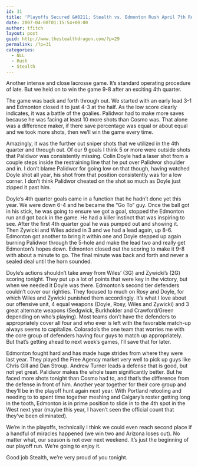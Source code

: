 ```yaml
---
id: 31
title: 'Playoffs Secured &#8211; Stealth vs. Edmonton Rush April 7th Review'
date: 2007-04-08T01:15:54+00:00
author: tfitch
layout: post
guid: http://www.thestealthdragon.com/?p=29
permalink: /?p=31
categories:
  - NLL
  - Rush
  - Stealth
---
```

Another intense and close lacrosse game. It&#8217;s standard operating procedure of late. But we held on to win the game 9-8 after an exciting 4th quarter.

The game was back and forth through out. We started with an early lead 3-1 and Edmonton closed it to just 4-3 at the half. As the low score clearly indicates, it was a battle of the goalies. Palidwor had to make more saves because he was facing at least 10 more shots than Cosmo was. That alone was a difference maker, if there save percentage was equal or about equal and we took more shots, then we&#8217;ll win the game every time.

Amazingly, it was the further out sniper shots that we utilized in the 4th quarter and through out. Of our 9 goals I think 5 or more were outside shots that Palidwor was consistently missing. Colin Doyle had a laser shot from a couple steps inside the restraining line that he put over Palidwor shoulder and in. I don&#8217;t blame Palidwor for going low on that though, having watched Doyle shot all year, his shot from that position consistently was for a low corner. I don&#8217;t think Palidwor cheated on the shot so much as Doyle just zipped it past him.

Doyle&#8217;s 4th quarter goals came in a function that he hadn&#8217;t done yet this year. We were down 6-4 and he became the &#8220;Go To&#8221; guy. Once the ball got in his stick, he was going to ensure we got a goal, stopped the Edmonton run and got back in the game. He had a killer instinct that was inspiring to see. After the first 4th quarter goal he was pumped out and showing it. Then Zywicki and Wiles added in 3 and we had a lead again, up 8-6. Edmonton got another to bring it within one and Doyle stepped up again burning Palidwor through the 5-hole and make the lead two and really get Edmonton&#8217;s hopes down. Edmonton closed out the scoring to make it 9-8 with about a minute to go. The final minute was back and forth and never a sealed deal until the horn sounded.

Doyle&#8217;s actions shouldn&#8217;t take away from Wiles&#8217; (3G) and Zywicki&#8217;s (2G) scoring tonight. They put up a lot of points that were key in the victory, but when we needed it Doyle was there. Edmonton&#8217;s second tier defenders couldn&#8217;t cover our righties. They focused to much on Rosy and Doyle, for which Wiles and Zywicki punished them accordingly. It&#8217;s what I love about our offensive unit, 4 equal weapons (Doyle, Rosy, Wiles and Zywicki) and 3 great alternate weapons (Sedgwick, Burkholder and Crawford/Green depending on who&#8217;s playing). Most teams don&#8217;t have the defenders to appropriately cover all four and who ever is left with the favorable match-up always seems to capitalize. Colorado&#8217;s the one team that worries me with the core group of defenders having four guys to match up appropriately. But that&#8217;s getting ahead to next week&#8217;s games, I&#8217;ll save that for later.

Edmonton fought hard and has made huge strides from where they were last year. They played the Free Agency market very well to pick up guys like Chris Gill and Dan Stroup. Andrew Turner leads a defense that is good, but not yet great. Palidwor makes the whole team significantly better. But he faced more shots tonight than Cosmo had to, and that&#8217;s the difference from the defense in front of him. Another year together for their core group and they&#8217;ll be in the playoff hunt again next year. With Portland retooling and needing to to spent time together meshing and Calgary&#8217;s roster getting long in the tooth, Edmonton is in prime position to slide in to the 4th spot in the West next year (maybe this year, I haven&#8217;t seen the official count that they&#8217;ve been eliminated).

We&#8217;re in the playoffs, technically I think we could even reach second place if a handful of miracles happened (we win two and Arizona loses out). No matter what, our season is not over next weekend. It&#8217;s just the beginning of our playoff run. We&#8217;re going to enjoy it.

Good job Stealth, we&#8217;re very proud of you tonight.